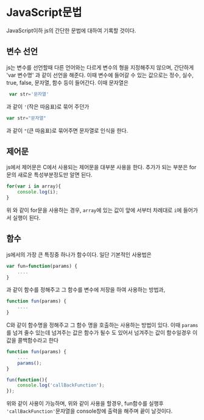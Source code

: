 # JavaScript문법

JavaScript이하 js의 간단한 문법에 대하여 기록할 것이다.

## 변수 선언

js는 변수를 선언할때 다른 언어와는 다르게 변수의 형을 지정해주지 않으며, 간단하게 
'var 변수명' 과 같이 선언을 해준다. 이때 변수에 들어갈 수 있는 값으로는 정수, 실수, true, false, 문자열, 함수 등이 들어간다.
이때 문자열은 
```javascript
 var str='문자열'
 ```
 과 같이 ```'```(작은 따음표)로 묶어 주던가 
 ```javascript
 var str="문자열"
 ```
 과 같이 ```"```(큰 따음표)로 묶어주면 문자열로 인식을 한다.


## 제어문

js에서 제어문은 C에서 사용되는 제어문을 대부분 사용을 한다. 추가가 되는 부분은 for문의 새로운 특성부분정도만 알면 된다.
```javascript
for(var i in array){
    console.log(i);
}
```
위 와 같이 for문을 사용하는 경우, ```array```에 있는 값이 앞에 서부터 차례대로 ```i```에 들어가서 실행이 된다.

## 함수

js에서의 가장 큰 특징중 하나가 함수이다. 일단 기본적인 사용법은 
```javascript
var fun=function(params) {
    ....
}
```
과 같이 함수를 정해주고 그 함수를 변수에 저장을 하여 사용하는 방법과, 
```javascript
function fun(params) {
    ....
}
```
C와 같이 함수명을 정해주고 그 함수 명을 호출하는 사용하는 방법이 있다.
이때 ```params```를 넘겨 줄수 있는데 넘겨주는 값은 함수가 될수 도 있어서 넘겨주는 값이 함수일경우 이 값을 콜백함수라고 한다

```javascript
function fun(params) {
    ....
    params();
}

fun(function(){
    console.log('callBackFunction');
});
```
위와 같이 사용이 가능하며, 위와 같이 사용을 할경우, fun함수를 실행후 ```'callBackFunction'```문자열을 console창에 출력을 해주며 끝이 날것이다.
